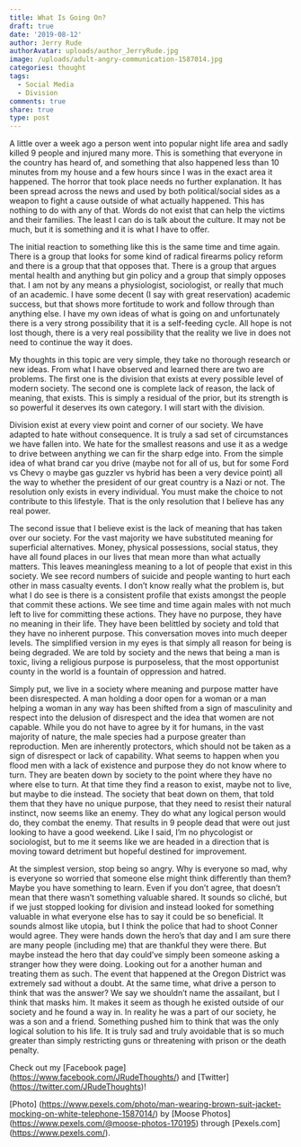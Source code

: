 ```yaml
---
title: What Is Going On?
draft: true
date: '2019-08-12'
author: Jerry Rude
authorAvatar: uploads/author_JerryRude.jpg
image: /uploads/adult-angry-communication-1587014.jpg
categories: thought
tags:
  - Social Media
  - Division
comments: true
share: true
type: post
---
```

A little over a week ago a person went into popular night life area and sadly killed 9 people and injured many more. This is something that everyone in the country has heard of, and something that also happened less than 10 minutes from my house and a few hours since I was in the exact area it happened. The horror that took place needs no further explanation. It has been spread across the news and used by both political/social sides as a weapon to fight a cause outside of what actually happened. This has nothing to do with any of that. Words do not exist that can help the victims and their families. The least I can do is talk about the culture. It may not be much, but it is something and it is what I have to offer. 

The initial reaction to something like this is the same time and time again. There is a group that looks for some kind of radical firearms policy reform and there is a group that that opposes that. There is a group that argues mental health and anything but gin policy and a group that simply opposes that. I am not by any means a physiologist, sociologist, or really that much of an academic. I have some decent (I say with great reservation) academic success, but that shows more fortitude to work and follow through than anything else.  I have my own ideas of what is going on and unfortunately there is a very strong possibility that it is a self-feeding cycle. All hope is not lost though, there is a very real possibility that the reality we live in does not need to continue the way it does. 

My thoughts in this topic are very simple, they take no thorough research or new ideas. From what I have observed and learned there are two are problems. The first one is the division that exists at every possible level of modern society. The second one is complete lack of reason, the lack of meaning, that exists. This is simply a residual of the prior, but its strength is so powerful it deserves its own category. I will start with the division. 

Division exist at every view point and corner of our society. We have adapted to hate without consequence. It is truly a sad set of circumstances we have fallen into. We hate for the smallest reasons and use it as a wedge to drive between anything we can fir the sharp edge into. From the simple idea of what brand car you drive (maybe not for all of us, but for some Ford vs Chevy o maybe gas guzzler vs hybrid has been a very device point)   all the way to whether the president of our great country is a Nazi or not.  The resolution only exists in every individual. You must make the choice to not contribute to this lifestyle. That is the only resolution that I believe has any real power. 

The second issue that I believe exist is the lack of meaning that has taken over our society. For the vast majority we have substituted meaning for superficial alternatives. Money, physical possessions, social status, they have all found places in our lives that mean more than what actually matters. This leaves meaningless meaning to a lot of people that exist in this society. We see record numbers of suicide and people wanting to hurt each other in mass casualty events. I don’t know really what the problem is, but what I do see is there is a consistent profile that exists amongst the people that commit these actions. We see time and time again males with not much left to live for committing these actions. They have no purpose, they have no meaning in their life. They have been belittled by society and told that they have no inherent purpose. This conversation moves into much deeper levels. The simplified version in my eyes is that simply all reason for being is being degraded. We are told by society and the news that being a man is toxic, living a religious purpose is purposeless, that the most opportunist county in the world is a fountain of oppression and hatred. 

Simply put, we live in a society where meaning and purpose matter have been disrespected. A man holding a door open for a woman or a man helping a woman in any way has been shifted from a sign of masculinity and respect into the delusion of disrespect and the idea that women are not capable. While you do not have to agree by it for humans, in the vast majority of nature, the male species had a purpose greater than reproduction. Men are inherently protectors, which should not be taken as a sign of disrespect or lack of capability. What seems to happen when you flood men with a lack of existence and purpose they do not know where to turn. They are beaten down by society to the point where they have no where else to turn. At that time they find a reason to exist, maybe not to live, but maybe to die instead. The society that beat down on them, that told them that they have no unique purpose, that they need to resist their natural instinct, now seems like an enemy. They do what any logical person would do, they combat the enemy. That results in 9 people dead that were out just looking to have a good weekend. Like I said, I’m no phycologist or sociologist, but to me it seems like we are headed in a direction that is moving toward detriment but hopeful destined for improvement. 

At the simplest version, stop being so angry. Why is everyone so mad, why is everyone so worried that someone else might think differently than them? Maybe you have something to learn. Even if you don’t agree, that doesn’t mean that there wasn’t something valuable shared. It sounds so cliché, but if we just stopped looking for division and instead looked for something valuable in what everyone else has to say it could be so beneficial. It sounds almost like utopia, but I think the police that had to shoot Conner would agree. They were hands down the hero’s that day and I am sure there are many people (including me) that are thankful they were there. But maybe instead the hero that day could’ve simply been someone asking a stranger how they were doing. Looking out for a another human and treating them as such. The event that happened at the Oregon District was extremely sad without a doubt. At the same time, what drive a person to think that was the answer? We say we shouldn’t name the assailant, but I think that masks him. It makes it seem as though he existed outside of our society and he found a way in. In reality he was a part of our society, he was a son and a friend. Something pushed him to think that was the only logical solution to his life. It is truly sad and truly avoidable that is so much greater than simply restricting guns or threatening with prison or the death penalty. 


Check out my [Facebook page] (https://www.facebook.com/JRudeThoughts/) and [Twitter] (https://twitter.com/JRudeThoughts)!

[Photo] (https://www.pexels.com/photo/man-wearing-brown-suit-jacket-mocking-on-white-telephone-1587014/) by [Moose Photos] (https://www.pexels.com/@moose-photos-170195) through [Pexels.com] (https://www.pexels.com/).
